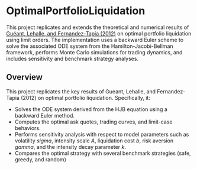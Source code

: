 # OptimalPortfolioLiquidation

This project replicates and extends the theoretical and numerical results of [Guéant, Lehalle, and Fernandez-Tapia (2012)](http://arxiv.org/abs/1106.3279) on optimal portfolio liquidation using limit orders. The implementation uses a backward Euler scheme to solve the associated ODE system from the Hamilton-Jacobi-Bellman framework, performs Monte Carlo simulations for trading dynamics, and includes sensitivity and benchmark strategy analyses.

## Overview

This project replicates the key results of Gueant, Lehalle, and Fernandez-Tapia (2012) on optimal portfolio liquidation. Specifically, it:
- Solves the ODE system derived from the HJB equation using a backward Euler method.
- Computes the optimal ask quotes, trading curves, and limit-case behaviors.
- Performs sensitivity analysis with respect to model parameters such as volatility $sigma$, intensity scale $A$, liquidation cost $b$, risk aversion $gamma$, and the intensity decay parameter $k$.
- Compares the optimal strategy with several benchmark strategies (safe, greedy, and random) 